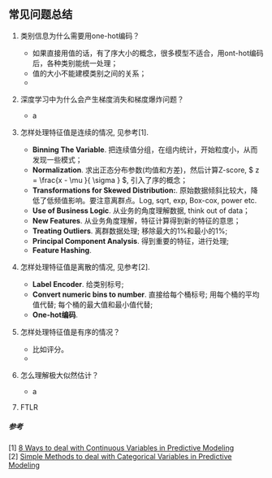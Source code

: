 ## 常见问题总结

1. 类别信息为什么需要用one-hot编码？
    - 如果直接用值的话，有了序大小的概念，很多模型不适合，用ont-hot编码后，各种类别能统一处理；
    - 值的大小不能建模类别之间的关系；
    - 
    
2. 深度学习中为什么会产生梯度消失和梯度爆炸问题？
    - a

3. 怎样处理特征值是连续的情况, 见参考[1].
    - **Binning The Variable**. 把连续值分组，在组内统计，开始粒度小，从而发现一些模式；
    - **Normalization**. 求出正态分布参数(均值和方差)，然后计算Z-score, $ z = \frac{x - \mu }{ \sigma } $, 引入了序的概念；
    - **Transformations for Skewed Distribution:**. 原始数据倾斜比较大，降低了低频值影响。要注意离群点。Log, sqrt, exp, Box-cox, power etc.
    - **Use of Business Logic**. 从业务的角度理解数据, think out of data；
    - **New Features**. 从业务角度理解，特征计算得到新的特征的意思；
    - **Treating Outliers**. 离群数据处理; 移除最大的1%和最小的1%; 
    - **Principal Component Analysis**. 得到重要的特征，进行处理;
    - **Feature Hashing**.
    

4. 怎样处理特征值是离散的情况, 见参考[2].
    - **Label Encoder**. 给类别标号;
    - **Convert numeric bins to number**. 直接给每个桶标号; 用每个桶的平均值代替; 每个桶的最大值和最小值代替;
    - **One-hot编码**.
    

5. 怎样处理特征值是有序的情况？
    - 比如评分。
    - 

6. 怎么理解极大似然估计？
    - a

7. FTLR

##### 参考
[1]  [8 Ways to deal with Continuous Variables in Predictive Modeling](https://www.analyticsvidhya.com/blog/2015/11/8-ways-deal-continuous-variables-predictive-modeling/)
<br> 
[2]  [Simple Methods to deal with Categorical Variables in Predictive Modeling](https://www.analyticsvidhya.com/blog/2015/11/easy-methods-deal-categorical-variables-predictive-modeling/) 